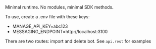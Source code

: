 Minimal runtime. No modules, minimal SDK methods.

To use, create a .env file with these keys:

- MANAGE_API_KEY=abc123
- MESSAGING_ENDPOINT=http://localhost:3100

There are two routes: import and delete bot. See `api.rest` for examples
